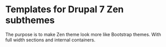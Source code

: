 # Templates for Drupal 7 Zen subthemes
The purpose is to make Zen theme look more like Bootstrap themes. With full width sections and internal containers.
